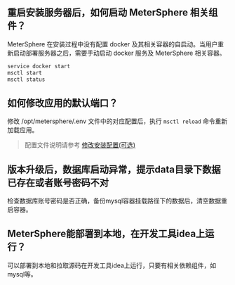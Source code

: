 ## 重启安装服务器后，如何启动 MeterSphere 相关组件？

MeterSphere 在安装过程中没有配置 docker 及其相关容器的自启动。当用户重新启动部署服务器之后，需要手动启动 docker 服务及 MeterSphere 相关容器。

```bash
service docker start
msctl start
msctl status
```

## 如何修改应用的默认端口？

修改 /opt/metersphere/.env 文件中的对应配置后，执行 `msctl reload` 命令重新加载应用。

> 配置文件说明请参考 [修改安装配置(可选)](/installation/online_installation/#_4)

## 版本升级后，数据库启动异常，提示data目录下数据已存在或者账号密码不对

检查数据库账号密码是否正确，备份mysql容器挂载路径下的数据后，清空数据重启容器。

## MeterSphere能部署到本地，在开发工具idea上运行？

可以部署到本地和拉取源码在开发工具idea上运行，只要有相关依赖组件，如mysql等。